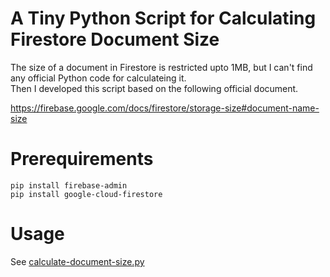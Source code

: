 # A Tiny Python Script for Calculating Firestore Document Size

The size of a document in Firestore is restricted upto 1MB, but I can't find any official Python code for calculateing it.   
Then I developed this script based on the following official document. 

https://firebase.google.com/docs/firestore/storage-size#document-name-size


# Prerequirements
`pip install firebase-admin`  
`pip install google-cloud-firestore`


# Usage
See [calculate-document-size.py](https://github.com/tommyktech/calculate-firestore-document-size-with-python/blob/main/calculate-document-size.py)
